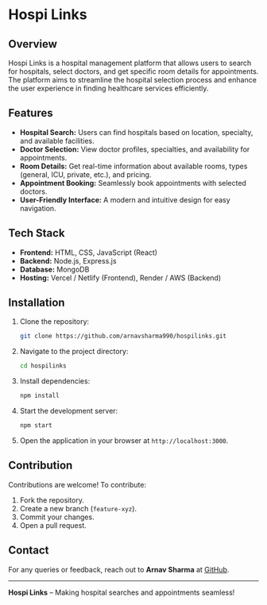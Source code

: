 # Hospi Links

## Overview
Hospi Links is a hospital management platform that allows users to search for hospitals, select doctors, and get specific room details for appointments. The platform aims to streamline the hospital selection process and enhance the user experience in finding healthcare services efficiently.

## Features
- **Hospital Search:** Users can find hospitals based on location, specialty, and available facilities.
- **Doctor Selection:** View doctor profiles, specialties, and availability for appointments.
- **Room Details:** Get real-time information about available rooms, types (general, ICU, private, etc.), and pricing.
- **Appointment Booking:** Seamlessly book appointments with selected doctors.
- **User-Friendly Interface:** A modern and intuitive design for easy navigation.

## Tech Stack
- **Frontend:** HTML, CSS, JavaScript (React)
- **Backend:** Node.js, Express.js
- **Database:** MongoDB
- **Hosting:** Vercel / Netlify (Frontend), Render / AWS (Backend)

## Installation
1. Clone the repository:
   ```bash
   git clone https://github.com/arnavsharma990/hospilinks.git
   ```
2. Navigate to the project directory:
   ```bash
   cd hospilinks
   ```
3. Install dependencies:
   ```bash
   npm install
   ```
4. Start the development server:
   ```bash
   npm start
   ```
5. Open the application in your browser at `http://localhost:3000`.

## Contribution
Contributions are welcome! To contribute:
1. Fork the repository.
2. Create a new branch (`feature-xyz`).
3. Commit your changes.
4. Open a pull request.

## Contact
For any queries or feedback, reach out to **Arnav Sharma** at [GitHub](https://github.com/arnavsharma990).

---
**Hospi Links** – Making hospital searches and appointments seamless!

